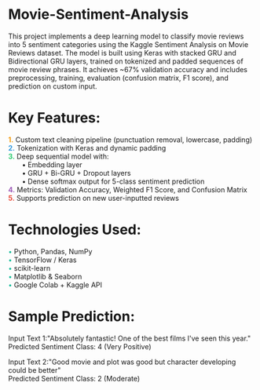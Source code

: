 # Movie-Sentiment-Analysis

This project implements a deep learning model to classify movie reviews into 5 sentiment categories using the Kaggle Sentiment Analysis on Movie Reviews dataset. The model is built using Keras with stacked GRU and Bidirectional GRU layers, trained on tokenized and padded sequences of movie review phrases. It achieves ~67% validation accuracy and includes preprocessing, training, evaluation (confusion matrix, F1 score), and prediction on custom input.

# Key Features:

<span style="color:#f39c12"><b>1.</b></span> Custom text cleaning pipeline (punctuation removal, lowercase, padding)  
<span style="color:#3498db"><b>2.</b></span> Tokenization with Keras and dynamic padding  
<span style="color:#2ecc71"><b>3.</b></span> Deep sequential model with:  
  • Embedding layer  
  • GRU + Bi-GRU + Dropout layers  
  • Dense softmax output for 5-class sentiment prediction  
<span style="color:#9b59b6"><b>4.</b></span> Metrics: Validation Accuracy, Weighted F1 Score, and Confusion Matrix  
<span style="color:#e74c3c"><b>5.</b></span> Supports prediction on new user-inputted reviews

# Technologies Used:

<span style="color:#1abc9c">•</span> Python, Pandas, NumPy  
<span style="color:#1abc9c">•</span> TensorFlow / Keras  
<span style="color:#1abc9c">•</span> scikit-learn  
<span style="color:#1abc9c">•</span> Matplotlib & Seaborn  
<span style="color:#1abc9c">•</span> Google Colab + Kaggle API

# Sample Prediction:

Input Text 1:"Absolutely fantastic! One of the best films I've seen this year."  
Predicted Sentiment Class: 4 (Very Positive)  

Input Text 2:"Good movie and plot was good but character developing could be better"  
Predicted Sentiment Class: 2 (Moderate)
